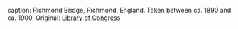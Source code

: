 caption: Richmond Bridge, Richmond, England. Taken between ca. 1890 and ca. 1900. Original: [Library of Congress](http://www.loc.gov/pictures/item/2002696952/)
